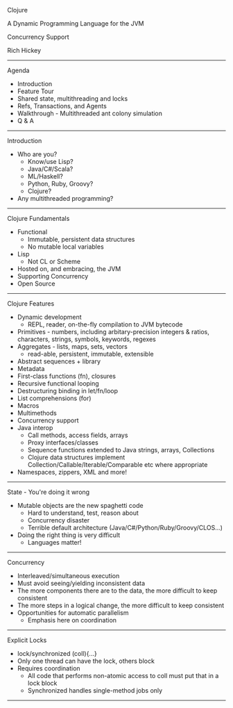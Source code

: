 Clojure

A Dynamic Programming Language for the JVM

Concurrency Support

Rich Hickey

---
Agenda

- Introduction
- Feature Tour
- Shared state, multithreading and locks
- Refs, Transactions, and Agents
- Walkthrough - Multithreaded ant colony simulation
- Q & A

----
Introduction

- Who are you?
  - Know/use Lisp?
  - Java/C#/Scala?
  - ML/Haskell?
  - Python, Ruby, Groovy?
  - Clojure?
- Any multithreaded programming?

----
Clojure Fundamentals

- Functional
  - Immutable, persistent data structures
  - No mutable local variables
- Lisp
  - Not CL or Scheme
- Hosted on, and embracing, the JVM
- Supporting Concurrency
- Open Source

----
Clojure Features

- Dynamic development
  - REPL, reader, on-the-fly compilation to JVM bytecode
- Primitives - numbers, including arbitary-precision integers & ratios, characters, strings, symbols, keywords, regexes
- Aggregates - lists, maps, sets, vectors
  - read-able, persistent, immutable, extensible
- Abstract sequences + library
- Metadata
- First-class functions (fn), closures
- Recursive functional looping
- Destructuring binding in let/fn/loop
- List comprehensions (for)
- Macros
- Multimethods
- Concurrency support
- Java interop
  - Call methods, access fields, arrays
  - Proxy interfaces/classes
  - Sequence functions extended to Java strings, arrays, Collections
  - Clojure data structures implement Collection/Callable/Iterable/Comparable etc where appropriate
- Namespaces, zippers, XML and more!

----
State - You're doing it wrong

- Mutable objects are the new spaghetti code
  - Hard to understand, test, reason about
  - Concurrency disaster
  - Terrible default architecture (Java/C#/Python/Ruby/Groovy/CLOS...)
- Doing the right thing is very difficult
  - Languages matter!

----
Concurrency

- Interleaved/simultaneous execution
- Must avoid seeing/yielding inconsistent data
- The more components there are to the data, the more difficult to keep consistent
- The more steps in a logical change, the more difficult to keep consistent
- Opportunities for automatic parallelism
  - Emphasis here on coordination

----
Explicit Locks

- lock/synchronized (coll){...}
- Only one thread can have the lock, others  block
- Requires coordination
  - All code that performs non-atomic access to coll must put that in a lock block
  - Synchronized handles single-method jobs only

----
